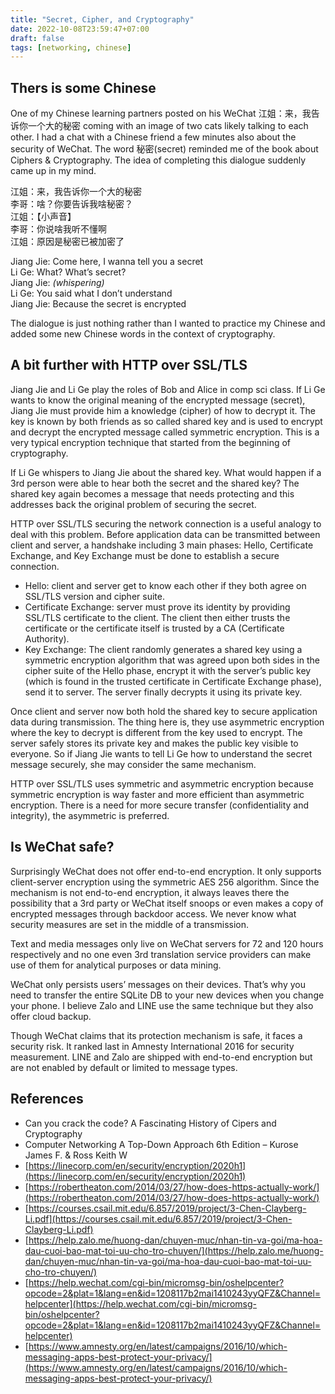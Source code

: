 ```yaml
---
title: "Secret, Cipher, and Cryptography"
date: 2022-10-08T23:59:47+07:00
draft: false
tags: [networking, chinese]
---
```


## Thers is some Chinese

One of my Chinese learning partners posted on his WeChat 江姐：来，我告诉你一个大的秘密 coming with an image of two cats likely talking to each other. I had a chat with a Chinese friend a few minutes also about the security of WeChat. The word 秘密(secret) reminded me of the book about Ciphers & Cryptography. The idea of completing this dialogue suddenly came up in my mind.

江姐：来，我告诉你一个大的秘密\
李哥：啥？你要告诉我啥秘密？\
江姐：【小声音】\
李哥：你说啥我听不懂啊\
江姐：原因是秘密已被加密了

Jiang Jie: Come here, I wanna tell you a secret\
Li Ge: What? What’s secret?\
Jiang Jie: *(whispering)*\
Li Ge: You said what I don’t understand\
Jiang Jie: Because the secret is encrypted

The dialogue is just nothing rather than I wanted to practice my Chinese and added some new Chinese words in the context of cryptography.

## A bit further with HTTP over SSL/TLS

Jiang Jie and Li Ge play the roles of Bob and Alice in comp sci class. If Li Ge wants to know the original meaning of the encrypted message (secret), Jiang Jie must provide him a knowledge (cipher) of how to decrypt it. The key is known by both friends as so called shared key and is used to encrypt and decrypt the encrypted message called symmetric encryption. This is a very typical encryption technique that started from the beginning of cryptography.

If Li Ge whispers to Jiang Jie about the shared key. What would happen if a 3rd person were able to hear both the secret and the shared key? The shared key again becomes a message that needs protecting and this addresses back the original problem of securing the secret.

HTTP over SSL/TLS securing the network connection is a useful analogy to deal with this problem. Before application data can be transmitted between client and server, a handshake including 3 main phases: Hello, Certificate Exchange, and Key Exchange must be done to establish a secure connection.

- Hello: client and server get to know each other if they both agree on SSL/TLS version and cipher suite.
- Certificate Exchange: server must prove its identity by providing SSL/TLS certificate to the client. The client then either trusts the certificate or the certificate itself is trusted by a CA (Certificate Authority).
- Key Exchange: The client randomly generates a shared key using a symmetric encryption algorithm that was agreed upon both sides in the cipher suite of the Hello phase, encrypt it with the server’s public key (which is found in the trusted certificate in Certificate Exchange phase), send it to server. The server finally decrypts it using its private key.

Once client and server now both hold the shared key to secure application data during transmission. The thing here is, they use asymmetric encryption where the key to decrypt is different from the key used to encrypt. The server safely stores its private key and makes the public key visible to everyone. So if Jiang Jie wants to tell Li Ge how to understand the secret message securely, she may consider the same mechanism.

HTTP over SSL/TLS uses symmetric and asymmetric encryption because symmetric encryption is way faster and more efficient than asymmetric encryption. There is a need for more secure transfer (confidentiality and integrity), the asymmetric is preferred.

## Is WeChat safe?

Surprisingly WeChat does not offer end-to-end encryption. It only supports client-server encryption using the symmetric AES 256 algorithm. Since the mechanism is not end-to-end encryption, it always leaves there the possibility that a 3rd party or WeChat itself snoops or even makes a copy of encrypted messages through backdoor access. We never know what security measures are set in the middle of a transmission.

Text and media messages only live on WeChat servers for 72 and 120 hours respectively and no one even 3rd translation service providers can make use of them for analytical purposes or data mining.

WeChat only persists users’ messages on their devices. That’s why you need to transfer the entire SQLite DB to your new devices when you change your phone. I believe Zalo and LINE use the same technique but they also offer cloud backup.

Though WeChat claims that its protection mechanism is safe, it faces a security risk. It ranked last in Amnesty International 2016 for security measurement. LINE and Zalo are shipped with end-to-end encryption but are not enabled by default or limited to message types.

## References

- Can you crack the code? A Fascinating History of Cipers and Cryptography
- Computer Networking A Top-Down Approach 6th Edition – Kurose James F. & Ross Keith W
- [https://linecorp.com/en/security/encryption/2020h1](https://linecorp.com/en/security/encryption/2020h1)
- [https://robertheaton.com/2014/03/27/how-does-https-actually-work/](https://robertheaton.com/2014/03/27/how-does-https-actually-work/)
- [https://courses.csail.mit.edu/6.857/2019/project/3-Chen-Clayberg-Li.pdf](https://courses.csail.mit.edu/6.857/2019/project/3-Chen-Clayberg-Li.pdf)
- [https://help.zalo.me/huong-dan/chuyen-muc/nhan-tin-va-goi/ma-hoa-dau-cuoi-bao-mat-toi-uu-cho-tro-chuyen/](https://help.zalo.me/huong-dan/chuyen-muc/nhan-tin-va-goi/ma-hoa-dau-cuoi-bao-mat-toi-uu-cho-tro-chuyen/)
- [https://help.wechat.com/cgi-bin/micromsg-bin/oshelpcenter?opcode=2&plat=1&lang=en&id=1208117b2mai1410243yyQFZ&Channel=helpcenter](https://help.wechat.com/cgi-bin/micromsg-bin/oshelpcenter?opcode=2&plat=1&lang=en&id=1208117b2mai1410243yyQFZ&Channel=helpcenter)
- [https://www.amnesty.org/en/latest/campaigns/2016/10/which-messaging-apps-best-protect-your-privacy/](https://www.amnesty.org/en/latest/campaigns/2016/10/which-messaging-apps-best-protect-your-privacy/)